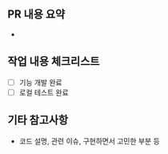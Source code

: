 ## PR 내용 요약
- 

## 작업 내용 체크리스트
- [ ] 기능 개발 완료
- [ ] 로컬 테스트 완료

## 기타 참고사항
- 코드 설명, 관련 이슈, 구현하면서 고민한 부분 등
